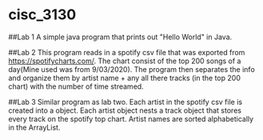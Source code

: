 # cisc_3130

##Lab 1
A simple java program that prints out "Hello World" in Java.

##Lab 2
This program reads in a spotify csv file that was exported from https://spotifycharts.com/. The chart consist of the top 200 songs of a day(Mine used was from 9/03/2020). The program then separates the info and organize them by artist name + any all there tracks (in the top 200 chart) with the number of time streamed. 

##Lab 3
Similar program as lab two. Each artist in the spotify csv file is created into a object. Each artist object nests a track object that stores every track on the spotify top chart. Artist names are sorted alphabetically in the ArrayList.